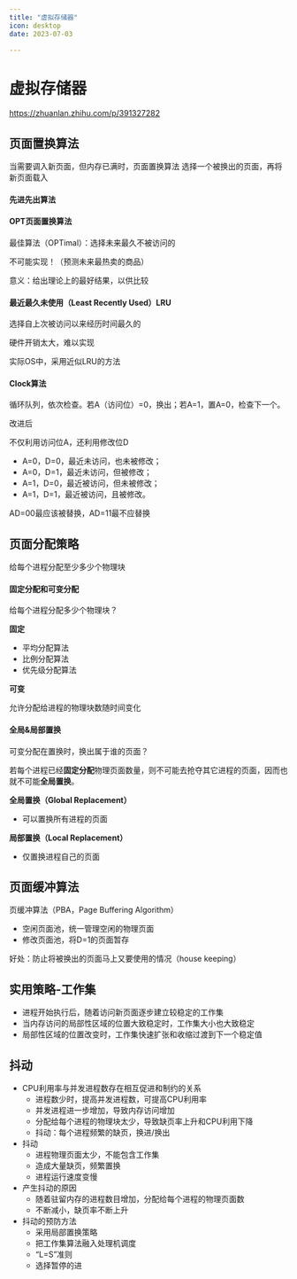```yaml
---
title: "虚拟存储器"
icon: desktop
date: 2023-07-03

---
```

# 虚拟存储器

<https://zhuanlan.zhihu.com/p/391327282>

## 页面置换算法

当需要调入新页面，但内存已满时，页面置换算法 选择一个被换出的页面，再将新页面载入

#### 先进先出算法

#### OPT页面置换算法

最佳算法（OPTimal）：选择未来最久不被访问的

不可能实现！（预测未来最热卖的商品）

意义：给出理论上的最好结果，以供比较

#### 最近最久未使用（Least Recently Used）LRU

选择自上次被访问以来经历时间最久的

硬件开销太大，难以实现

实际OS中，采用近似LRU的方法

#### Clock算法

循环队列，依次检查。若A（访问位）=0，换出；若A=1，置A=0，检查下一个。

改进后

不仅利用访问位A，还利用修改位D

- A=0，D=0，最近未访问，也未被修改；
- A=0，D=1，最近未访问，但被修改；
- A=1，D=0，最近被访问，但未被修改；
- A=1，D=1，最近被访问，且被修改。

AD=00最应该被替换，AD=11最不应替换

## 页面分配策略

给每个进程分配至少多少个物理块

#### 固定分配和可变分配

给每个进程分配多少个物理块？

**固定**

- 平均分配算法
- 比例分配算法
- 优先级分配算法
  
**可变**

允许分配给进程的物理块数随时间变化

#### 全局&局部置换

可变分配在置换时，换出属于谁的页面？

若每个进程已经**固定分配**物理页面数量，则不可能去抢夺其它进程的页面，因而也就不可能**全局置换**。

**全局置换（Global Replacement）**

- 可以置换所有进程的页面

**局部置换（Local Replacement）**

- 仅置换进程自己的页面

## 页面缓冲算法

页缓冲算法（PBA，Page Buffering Algorithm）

- 空闲页面池，统一管理空闲的物理页面
- 修改页面池，将D=1的页面暂存

好处：防止将被换出的页面马上又要使用的情况（house keeping）

## 实用策略-工作集

- 进程开始执行后，随着访问新页面逐步建立较稳定的工作集
- 当内存访问的局部性区域的位置大致稳定时，工作集大小也大致稳定
- 局部性区域的位置改变时，工作集快速扩张和收缩过渡到下一个稳定值

## 抖动

- CPU利用率与并发进程数存在相互促进和制约的关系
  - 进程数少时，提高并发进程数，可提高CPU利用率
  - 并发进程进一步增加，导致内存访问增加
  - 分配给每个进程的物理块太少，导致缺页率上升和CPU利用下降
  - 抖动：每个进程频繁的缺页，换进/换出
- 抖动
  - 进程物理页面太少，不能包含工作集
  - 造成大量缺页，频繁置换
  - 进程运行速度变慢
- 产生抖动的原因
  - 随着驻留内存的进程数目增加，分配给每个进程的物理页面数
  - 不断减小，缺页率不断上升
- 抖动的预防方法
  - 采用局部置换策略
  - 把工作集算法融入处理机调度
  - “L=S”准则
  - 选择暂停的进
